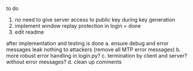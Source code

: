 to do 
1. no need to give server access to public key during key generation 
2. implement window replay protection in login = done
3. edit readme

after implementation and testing is done
a. ensure debug and error messages leak nothing to attackers (remove all MTP error messages)
b. more robust error handling in login.py?
c. termination by client and server? without error messages?
d. clean up comments

